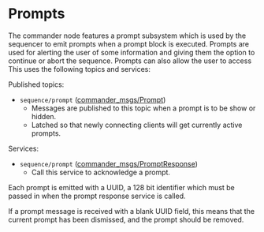 # Prompts

The commander node features a prompt subsystem which is used by the sequencer to emit prompts when a prompt block is executed. Prompts are used for alerting the user of some information and giving them the option to continue or abort the sequence. Prompts can also allow the user to access 
This uses the following topics and services:

Published topics:
 - `sequence/prompt` ([commander_msgs/Prompt](../commander_msgs/msg/Prompt.msg))
   - Messages are published to this topic when a prompt is to be show or hidden.
   - Latched so that newly connecting clients will get currently active prompts.

Services:
 - `sequence/prompt` ([commander_msgs/PromptResponse](../commander_msgs/srv/PromptResponse.srv))
   - Call this service to acknowledge a prompt.

Each prompt is emitted with a UUID, a 128 bit identifier which must be passed in when the prompt response service is called.

If a prompt message is received with a blank UUID field, this means that the current prompt has been dismissed, and the prompt should be removed.
